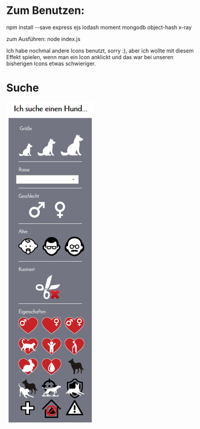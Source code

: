 # Zum Benutzen:

npm install --save express ejs lodash moment mongodb object-hash x-ray

zum Ausführen: node index.js


Ich habe nochmal andere Icons benutzt, sorry :), aber ich wollte mit diesem Effekt spielen, wenn man ein Icon anklickt und das war bei unseren bisherigen Icons etwas schwieriger.

# Suche 

![alt text](assets/screenshots/search_new.png "Description goes here")

